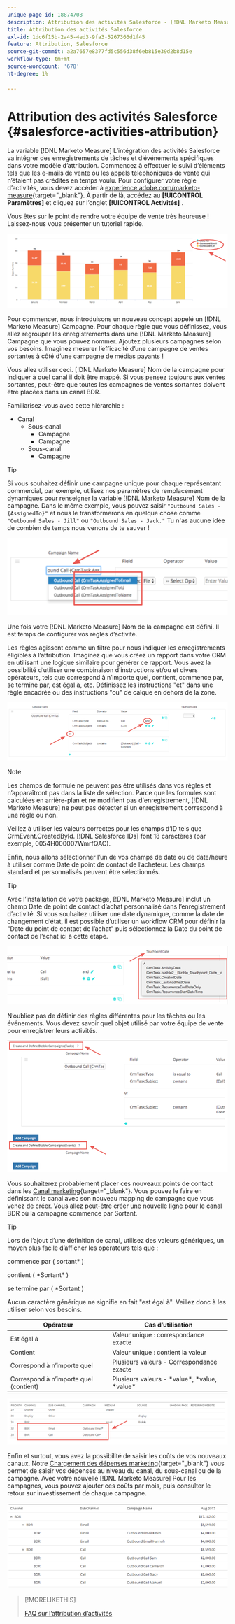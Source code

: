 ```yaml
---
unique-page-id: 18874708
description: Attribution des activités Salesforce - [!DNL Marketo Measure] - Documentation du produit
title: Attribution des activités Salesforce
exl-id: 1dc6f15b-2a45-4ed3-9fa3-5267366d1f45
feature: Attribution, Salesforce
source-git-commit: a2a7657e8377fd5c556d38f6eb815e39d2b8d15e
workflow-type: tm+mt
source-wordcount: '678'
ht-degree: 1%

---
```


# Attribution des activités Salesforce {#salesforce-activities-attribution}

La variable [!DNL Marketo Measure] L’intégration des activités Salesforce va intégrer des enregistrements de tâches et d’événements spécifiques dans votre modèle d’attribution. Commencez à effectuer le suivi d’éléments tels que les e-mails de vente ou les appels téléphoniques de vente qui n’étaient pas crédités en temps voulu. Pour configurer votre règle d’activités, vous devez accéder à [experience.adobe.com/marketo-measure](https://experience.adobe.com/marketo-measure){target="_blank"}. À partir de là, accédez au **[!UICONTROL Paramètres]** et cliquez sur l’onglet **[!UICONTROL Activités]** .

Vous êtes sur le point de rendre votre équipe de vente très heureuse ! Laissez-nous vous présenter un tutoriel rapide.

![](assets/1.png)

Pour commencer, nous introduisons un nouveau concept appelé un [!DNL Marketo Measure] Campagne. Pour chaque règle que vous définissez, vous allez regrouper les enregistrements dans une [!DNL Marketo Measure] Campagne que vous pouvez nommer. Ajoutez plusieurs campagnes selon vos besoins. Imaginez mesurer l’efficacité d’une campagne de ventes sortantes à côté d’une campagne de médias payants !

Vous allez utiliser ceci. [!DNL Marketo Measure] Nom de la campagne pour indiquer à quel canal il doit être mappé. Si vous pensez toujours aux ventes sortantes, peut-être que toutes les campagnes de ventes sortantes doivent être placées dans un canal BDR.

Familiarisez-vous avec cette hiérarchie :

* Canal
   * Sous-canal
      * Campagne
      * Campagne
   * Sous-canal
      * Campagne

>[!TIP]
>
>Si vous souhaitez définir une campagne unique pour chaque représentant commercial, par exemple, utilisez nos paramètres de remplacement dynamiques pour renseigner la variable [!DNL Marketo Measure] Nom de la campagne. Dans le même exemple, vous pouvez saisir `"Outbound Sales - {AssignedTo}"` et nous le transformerons en quelque chose comme `"Outbound Sales - Jill"` ou `"Outbound Sales - Jack."` Tu n&#39;as aucune idée de combien de temps nous venons de te sauver !

![](assets/2.png)

Une fois votre [!DNL Marketo Measure] Nom de la campagne est défini. Il est temps de configurer vos règles d’activité.

Les règles agissent comme un filtre pour nous indiquer les enregistrements éligibles à l’attribution. Imaginez que vous créez un rapport dans votre CRM en utilisant une logique similaire pour générer ce rapport. Vous avez la possibilité d’utiliser une combinaison d’instructions et/ou et divers opérateurs, tels que correspond à n’importe quel, contient, commence par, se termine par, est égal à, etc. Définissez les instructions &quot;et&quot; dans une règle encadrée ou des instructions &quot;ou&quot; de calque en dehors de la zone.

![](assets/3.png)

>[!NOTE]
>
>Les champs de formule ne peuvent pas être utilisés dans vos règles et n’apparaîtront pas dans la liste de sélection. Parce que les formules sont calculées en arrière-plan et ne modifient pas d&#39;enregistrement, [!DNL Marketo Measure] ne peut pas détecter si un enregistrement correspond à une règle ou non.
>
>Veillez à utiliser les valeurs correctes pour les champs d’ID tels que CrmEvent.CreatedById. [!DNL Salesforce IDs] font 18 caractères (par exemple, 0054H000007WmrfQAC).

Enfin, nous allons sélectionner l’un de vos champs de date ou de date/heure à utiliser comme Date de point de contact de l’acheteur. Les champs standard et personnalisés peuvent être sélectionnés.

>[!TIP]
>
>Avec l’installation de votre package, [!DNL Marketo Measure] inclut un champ Date de point de contact d’achat personnalisé dans l’enregistrement d’activité. Si vous souhaitez utiliser une date dynamique, comme la date de changement d’état, il est possible d’utiliser un workflow CRM pour définir la &quot;Date du point de contact de l’achat&quot; puis sélectionnez la Date du point de contact de l’achat ici à cette étape.

![](assets/4.png)

N’oubliez pas de définir des règles différentes pour les tâches ou les événements. Vous devez savoir quel objet utilisé par votre équipe de vente pour enregistrer leurs activités.

![](assets/5.png)

Vous souhaiterez probablement placer ces nouveaux points de contact dans les [Canal marketing](https://experience.adobe.com/#/marketo-measure/MyAccount/Business?busView=false&amp;id=10#/!/MyAccount/Business/Account.Settings.SettingsHome?tab=Channels.Online%20Channels){target="_blank"}. Vous pouvez le faire en définissant le canal avec son nouveau mapping de campagne que vous venez de créer. Vous allez peut-être créer une nouvelle ligne pour le canal BDR où la campagne commence par Sortant.

>[!TIP]
>
>Lors de l’ajout d’une définition de canal, utilisez des valeurs génériques, un moyen plus facile d’afficher les opérateurs tels que :
>
>commence par ( sortant&#42; )
>
>contient ( &#42;Sortant&#42; )
>
>se termine par ( &#42;Sortant )
>
>Aucun caractère générique ne signifie en fait &quot;est égal à&quot;. Veillez donc à les utiliser selon vos besoins.

| **Opérateur** | **Cas d’utilisation** |
|---|---|
| Est égal à | Valeur unique : correspondance exacte |
| Contient | Valeur unique : contient la valeur |
| Correspond à n’importe quel | Plusieurs valeurs - Correspondance exacte |
| Correspond à n’importe quel (contient) | Plusieurs valeurs - &#42;value&#42;, &#42;value, &#42;value&#42; |

![](assets/6.png)

Enfin et surtout, vous avez la possibilité de saisir les coûts de vos nouveaux canaux. Notre [Chargement des dépenses marketing](https://experience.adobe.com/#/marketo-measure/MyAccount/Business?busView=false&amp;id=10#/!/MyAccount/Business/Account.Settings.SettingsHome?tab=Reporting.Marketing%20Spend){target="_blank"} vous permet de saisir vos dépenses au niveau du canal, du sous-canal ou de la campagne. Avec votre nouvelle [!DNL Marketo Measure] Pour les campagnes, vous pouvez ajouter ces coûts par mois, puis consulter le retour sur investissement de chaque campagne.

![](assets/7.png)

>[!MORELIKETHIS]
>
>[FAQ sur l’attribution d’activités](/help/advanced-marketo-measure-features/activities-attribution/activities-attribution-faq.md)
